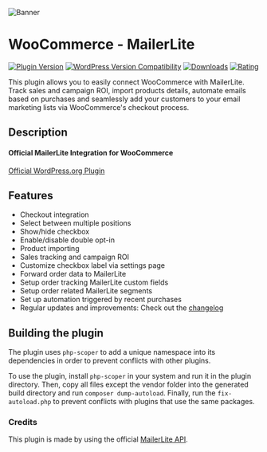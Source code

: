 ![Banner](https://ps.w.org/woo-mailerlite/assets/banner-772x250.png)

# WooCommerce - MailerLite
[![Plugin Version](https://img.shields.io/wordpress/plugin/v/woo-mailerlite.svg)](https://wordpress.org/plugins/woo-mailerlite/) [![WordPress Version Compatibility](https://img.shields.io/wordpress/v/woo-mailerlite.svg)](https://wordpress.org/plugins/woo-mailerlite/) [![Downloads](https://img.shields.io/wordpress/plugin/dt/woo-mailerlite.svg)](https://wordpress.org/plugins/woo-mailerlite/) [![Rating](https://img.shields.io/wordpress/plugin/r/woo-mailerlite.svg)](https://wordpress.org/plugins/woo-mailerlite/)

This plugin allows you to easily connect WooCommerce with MailerLite. Track sales and campaign ROI, import products details, automate emails based on purchases and seamlessly add your customers to your email marketing lists via WooCommerce's checkout process.

## Description

#### Official MailerLite Integration for WooCommerce 

[Official WordPress.org Plugin](https://wordpress.org/plugins/woo-mailerlite/)

## Features

*  Checkout integration
*  Select between multiple positions
*  Show/hide checkbox
*  Enable/disable double opt-in
*  Product importing
*  Sales tracking and campaign ROI
*  Customize checkbox label via settings page
*  Forward order data to MailerLite
*  Setup order tracking MailerLite custom fields
*  Setup order related MailerLite segments
*  Set up automation triggered by recent purchases
*  Regular updates and improvements: Check out the [changelog](https://wordpress.org/plugins/woo-mailerlite/changelog/)

## Building the plugin
The plugin uses `php-scoper` to add a unique namespace into its dependencies in order to prevent conflicts with other plugins.

To use the plugin, install `php-scoper` in your system and run it in the plugin directory. Then, copy all files except the vendor folder into the generated build directory and run `composer dump-autoload`. Finally, run the `fix-autoload.php` to prevent conflicts with plugins that use the same packages.

### Credits

This plugin is made by using the official [MailerLite API](https://developers.mailerlite.com/docs).
